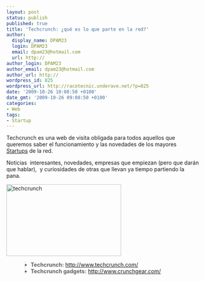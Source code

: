 ```yaml
---
layout: post
status: publish
published: true
title: 'Techcrunch: ¿qué es lo que parte en la red?'
author:
  display_name: DPAM23
  login: DPAM23
  email: dpam23@hotmail.com
  url: http://
author_login: DPAM23
author_email: dpam23@hotmail.com
author_url: http://
wordpress_id: 825
wordpress_url: http://racotecnic.underave.net/?p=825
date: '2009-10-26 10:08:50 +0100'
date_gmt: '2009-10-26 09:08:50 +0100'
categories:
- Web
tags:
- Startup
---
```


Techcrunch es una web de visita obligada para todos aquellos que queremos saber el funcionamiento y las novedades de los mayores <a href="http://es.wikipedia.org/wiki/Compa%C3%B1%C3%ADa_startup" target="_blank">Startups</a> de la red.

Noticias  interesantes, novedades, empresas que empiezan (pero que darán que hablar),  y curiosidades de otras que llevan ya tiempo partiendo la pana.

<img class="aligncenter size-medium wp-image-826" title="techcrunch" src="http://racotecnic.underave.net/wp-content/uploads/2009/10/techcrunch-300x187.png" alt="techcrunch" width="300" height="187" />

<ul>
<blockquote>
<li><strong>Techcrunch:</strong> <a href="http://www.techcrunch.com/" target="_blank" rel="nofollow">http://www.techcrunch.com/</a></li>
<li><strong>Techcrunch gadgets:</strong> <a href="http://www.crunchgear.com/" target="_blank" rel="nofollow">http://www.crunchgear.com/</a></li>
</blockquote>
</ul>
